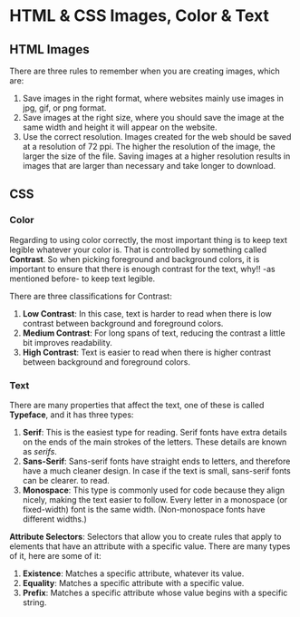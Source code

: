 # HTML & CSS Images, Color & Text

## HTML Images 

There are three rules to remember when you are creating images, which are:

1. Save images in the right format, where websites mainly use images in jpg, gif, or png format.
2. Save images at the right size, where you should save the image at the same width and height it will appear on the website.
3. Use the correct resolution. Images created for the web should be saved at a resolution of 72 ppi. The higher the resolution of the image, the larger the size of the file. Saving images at a higher resolution results in images that are larger than necessary and take longer to download.

## CSS 

### Color

Regarding to using color correctly, the most important thing is to keep text legible whatever your color is. That is controlled by something called **Contrast**. So when picking foreground and background colors, it is important to ensure that there is enough contrast for the text, why!! -as mentioned before- to keep text legible.

There are three classifications for Contrast:

1. **Low Contrast**: In this case, text is harder to read when there is low contrast between background and foreground colors.
2. **Medium Contrast**: For long spans of text, reducing the contrast a little bit improves readability.
3. **High Contrast**: Text is easier to read when there is higher contrast between background and foreground colors.

### Text

There are many properties that affect the text, one of these is called **Typeface**, and it has three types:

1. **Serif**: This is the easiest type for reading. Serif fonts have extra details on the ends of the main strokes of the letters. These details are known as *serifs*.
2. **Sans-Serif**: Sans-serif fonts have straight ends to letters, and therefore have a much cleaner design. In case if the text is small,
sans-serif fonts can be clearer.
to read.
3. **Monospace**: This type is commonly used for code because they align nicely, making the text easier to follow. Every letter in a monospace (or fixed-width) font is the same width. (Non-monospace fonts have different widths.)

**Attribute Selectors**: Selectors that allow you to create rules that apply to elements that have an attribute with a specific value. There are many types of it, here are some of it: 

1. **Existence**: Matches a specific attribute, whatever its value.
2. **Equality**: Matches a specific attribute with a specific value.
3. **Prefix**: Matches a specific attribute whose value begins with a specific string.